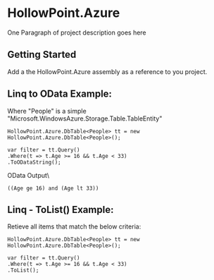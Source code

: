 # HollowPoint.Azure

One Paragraph of project description goes here

## Getting Started

Add a the HollowPoint.Azure assembly as a reference to you project.

## Linq to OData Example:

Where "People" is a simple "Microsoft.WindowsAzure.Storage.Table.TableEntity"

```
HollowPoint.Azure.DbTable<People> tt = new HollowPoint.Azure.DbTable<People>();

var filter = tt.Query()
.Where(t => t.Age >= 16 && t.Age < 33)
.ToODataString();   

```
OData Output\
```
((Age ge 16) and (Age lt 33))
```

## Linq - ToList() Example:

Retieve all items that match the below criteria:

```
HollowPoint.Azure.DbTable<People> tt = new HollowPoint.Azure.DbTable<People>();

var filter = tt.Query()
.Where(t => t.Age >= 16 && t.Age < 33)
.ToList();   

```

